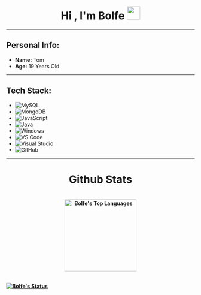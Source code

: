 <h1 align="center"><b>Hi , I'm Bolfe </b><img src="https://media.giphy.com/media/hvRJCLFzcasrR4ia7z/giphy.gif" width="35"></h1>

---

## Personal Info:
- **Name:** Tom
- **Age:** 19 Years Old

---
## Tech Stack:
- ![MySQL](https://img.shields.io/badge/MySQL-4479A1?style=for-the-badge&logo=mysql&logoColor=white)
- ![MongoDB](https://img.shields.io/badge/MongoDB-47A248?style=for-the-badge&logo=mongodb&logoColor=white)
- ![JavaScript](https://img.shields.io/badge/JavaScript-F7DF1E?style=for-the-badge&logo=javascript&logoColor=black)
- ![Java](https://img.shields.io/badge/Java-007396?style=for-the-badge&logo=java&logoColor=white)
- ![Windows](https://img.shields.io/badge/Windows-0078D6?style=for-the-badge&logo=windows&logoColor=white)
- ![VS Code](https://img.shields.io/badge/VS%20Code-007ACC?style=for-the-badge&logo=visual-studio-code&logoColor=white)
- ![Visual Studio](https://img.shields.io/badge/Visual%20Studio-5C2D91?style=for-the-badge&logo=visual-studio&logoColor=white)
- ![GitHub](https://img.shields.io/badge/GitHub-181717?style=for-the-badge&logo=github&logoColor=white)

---
<h1 align="center"><b>Github Stats</h1>
    <br/>
    <a 
    <img alt="Bolfe's Github Stats" 
    src="https://streak-stats.demolab.com?user=Bolfe&theme=dark&hide_border=true&date_format=j%2Fn%5B%2FY%5D&fire=DD2727" 
    height="192px" width= "3000px"/>
    </a>
    <div align="center">
        <a href="https://github.com/anuraghazra/github-readme-stats">
        <img alt="Bolfe's Top Languages" 
        src="https://github-readme-stats.vercel.app/api/top-langs/?username=Bolfe&theme=dark&hide_border=true&include_all_commits=true&count_private=true" 
        height="192px"/>
    </div>
  <br/>
  
  [![Bolfe's Status](https://github-readme-activity-graph.vercel.app/graph?username=Bolfe&theme=react)](https://github.com/Bolfe/github-readme-activity-graph)
